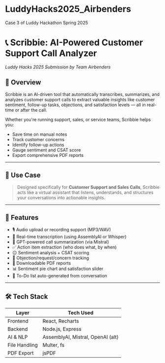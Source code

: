 # LuddyHacks2025_Airbenders
Case 3 of Luddy Hackathon Spring 2025

# 📞 Scribbie: AI-Powered Customer Support Call Analyzer
*Luddy Hacks 2025 Submission by Team Airbenders*

## 🚀 Overview

Scribbie is an AI-driven tool that automatically transcribes, summarizes, and analyzes customer support calls to extract valuable insights like customer sentiment, follow-up tasks, objections, and satisfaction levels — all in real-time or after the call.

Whether you're running support, sales, or service teams, Scribbie helps you:
- Save time on manual notes
- Track customer concerns
- Identify follow-up actions
- Gauge sentiment and CSAT score
- Export comprehensive PDF reports

---

## 🎯 Use Case

> Designed specifically for **Customer Support and Sales Calls**, Scribbie acts like a virtual assistant that listens, understands, and structures your conversations into actionable insights.

---

## 🧠 Features

- 🎙️ Audio upload or recording support (MP3/WAV)
- 📝 Real-time transcription (using AssemblyAI or Whisper)
- 🧾 GPT-powered call summarization (via Mistral)
- ✅ Action item extraction (who does what, by when)
- 😐 Sentiment analysis + CSAT scoring
- 📌 Objection/request/concern tracking
- 📄 Downloadable PDF reports
- 📊 Sentiment pie chart and satisfaction slider
- 🧠 To-Do list auto-generated from conversation

---

## 🛠️ Tech Stack

| Layer        | Tech Used                        |
|--------------|----------------------------------|
| Frontend     | React, Recharts    |
| Backend      | Node.js, Express                 |
| AI & NLP     | AssemblyAI, Mistral, OpenAI (alt)|
| File Handling| Multer, fs                       |
| PDF Export   | jsPDF                            |



